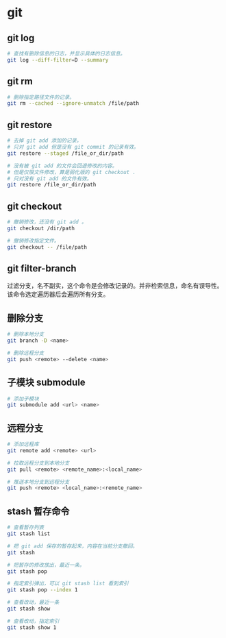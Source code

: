 # git

## git log

```bash
# 查找有删除信息的日志，并显示具体的日志信息。
git log --diff-filter=D --summary
```

## git rm

```bash
# 删除指定路径文件的记录。
git rm --cached --ignore-unmatch /file/path
```

## git restore

```bash
# 去掉 git add 添加的记录。
# 只对 git add 但是没有 git commit 的记录有效。
git restore --staged /file_or_dir/path

# 没有被 git add 的文件会回退修改的内容。
# 但是仅限文件修改，算是弱化版的 git checkout .
# 只对没有 git add 的文件有效。
git restore /file_or_dir/path
```

## git checkout

```bash
# 撤销修改，还没有 git add 。
git checkout /dir/path

# 撤销修改指定文件。
git checkout -- /file/path
```

## git filter-branch

过滤分支，名不副实，这个命令是会修改记录的。并非检索信息，命名有误导性。该命令选定遍历器后会遍历所有分支。

## 删除分支

```bash
# 删除本地分支
git branch -D <name>

# 删除远程分支
git push <remote> --delete <name>
```

## 子模块 submodule

```bash
# 添加子模块
git submodule add <url> <name>
```

## 远程分支

```bash
# 添加远程库
git remote add <remote> <url>

# 拉取远程分支到本地分支
git pull <remote> <remote_name>:<local_name>

# 推送本地分支到远程分支
git push <remote> <local_name>:<remote_name>
```

## stash 暂存命令

```bash
# 查看暂存列表
git stash list

# 把 git add 保存的暂存起来，内容在当前分支撤回。
git stash

# 把暂存的修改放出，最近一条。
git stash pop

# 指定索引弹出，可以 git stash list 看到索引
git stash pop --index 1

# 查看改动，最近一条
git stash show 

# 查看改动，指定索引
git stash show 1
```
